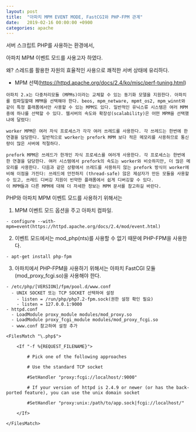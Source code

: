 ```yaml
---
layout: post
title:  "아파치 MPM EVENT MODE, FastCGI와 PHP-FPM 관계"
date:   2019-02-16 00:00:00 +0900
categories: apache
---
```


서버 스크립트 PHP를 사용하는 환경에서,

아파치 MPM 이벤트 모드를 사용고자 하였다. 

왜? 스레드를 활용한 자원의 효율적인 사용으로 쾌적한 서버 상태에 유리하다. 

- MPM 선택(https://httpd.apache.org/docs/2.4/ko/misc/perf-tuning.html)

```
아파치 2.x는 다중처리모듈 (MPMs)이라는 교체할 수 있는 동기화 모델을 지원한다. 아파치를 컴파일할때 MPM을 선택해야 한다. beos, mpm_netware, mpmt_os2, mpm_winnt와 같이 특정 플래폼에서만 사용할 수 있는 MPM도 있다. 일반적인 유닉스류 시스템은 여러 MPM 중에 하나를 선택할 수 있다. 웹서버의 속도와 확장성(scalability)은 어떤 MPM을 선택했냐에 달렸다:

worker MPM은 여러 자식 프로세스가 각각 여러 쓰레드를 사용한다. 각 쓰레드는 한번에 한 연결을 담당한다. 일반적으로 worker는 prefork MPM 보다 적은 메모리를 사용하므로 통신량이 많은 서버에 적절하다.

prefork MPM은 쓰레드가 한개인 자식 프로세스를 여러개 사용한다. 각 프로세스는 한번에 한 연결을 담당한다. 여러 시스템에서 prefork의 속도는 worker와 비슷하지만, 더 많은 메모리를 사용한다. 다음과 같은 상황에서 쓰레드를 사용하지 않는 prefork 방식이 worker에 비해 이점을 가진다: 쓰레드에 안전하지 (thread-safe) 않은 제삼자가 만든 모듈을 사용할 수 있고, 쓰레드 디버깅 지원이 빈약한 플래폼에서 쉽게 디버깅할 수 있다.
이 MPM들과 다른 MPM에 대해 더 자세한 정보는 MPM 문서를 참고하길 바란다.
```

PHP와 아파치 MPM 이벤트 모드를 사용하기 위해서는 
  1. MPM 이벤트 모드 옵션을 주고 아파치 컴파일.
  
    - configure --with-mpm=event(https://httpd.apache.org/docs/2.4/mod/event.html)
  2. 이벤트 모드에서는 mod_php(nts)를 사용할 수 없기 때문에 PHP-FPM을 사용한다.
  
    - apt-get install php-fpm
  3. 아파치에서 PHP-FPM을 사용하기 위해서는 아파치 FastCGI 모듈(mod_proxy_fcgi.so)을 사용해야 한다.
 
    - /etc/php/[VERSION]/fpm/pool.d/www.conf
      - UNIX SOCKET 또는 TCP SOCKET 선택하여 설정
        - listen = /run/php/php7.2-fpm.sock(권한 설정 확인 필요)
        - listen = 127.0.0.1:9000
    - httpd.conf
      - LoadModule proxy_module modules/mod_proxy.so
      - LoadModule proxy_fcgi_module modules/mod_proxy_fcgi.so
      - www.conf 참고하여 설정 추가
      
```
<FilesMatch "\.php$">

    <If "-f %{REQUEST_FILENAME}">

        # Pick one of the following approaches

        # Use the standard TCP socket

        #SetHandler "proxy:fcgi://localhost/:9000"

        # If your version of httpd is 2.4.9 or newer (or has the back-ported feature), you can use the unix domain socket

        #SetHandler "proxy:unix:/path/to/app.sock|fcgi://localhost/"

    </If>

</FilesMatch>
```      

